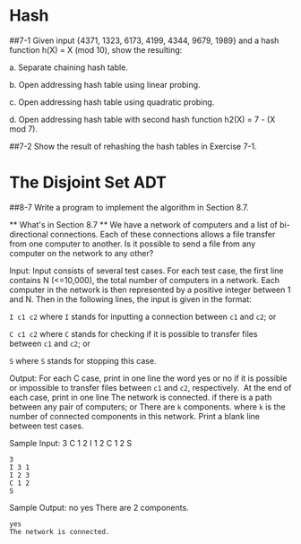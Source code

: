 Hash
=======

##7-1
Given input {4371, 1323, 6173, 4199, 4344, 9679, 1989} and 
a hash function h(X) = X (mod 10), show the resulting: 

a. Separate chaining hash table. 

b. Open addressing hash table using linear probing. 

c. Open addressing hash table using quadratic probing. 

d. Open addressing hash table with second hash function 
h2(X) = 7 - (X mod 7). 

##7-2
Show the result of rehashing the hash tables in Exercise 7-1.

The Disjoint Set ADT
====================

##8-7
Write a program to implement the algorithm in Section 8.7.

** What's in Section 8.7 **
We have a network of computers and a list of bi-directional
connections. Each of these connections allows a file transfer from one
computer to another. Is it possible to send a file from any computer
on the network to any other?

Input: Input consists of several test cases. For each test case, the
first line contains N (<=10,000), the total number of computers in a
network.  Each computer in the network is then represented by a
positive integer between 1 and N. Then in the following lines, the
input is given in the format:

`I c1 c2` where `I` stands for inputting a connection between `c1` and `c2`;
or

`C c1 c2` where `C` stands for checking if it is possible to transfer
files between `c1` and `c2`; or

`S` where `S` stands for stopping this case.

Output: For each C case, print in one line the word yes or no if it is
possible or impossible to transfer files between `c1` and `c2`,
respectively.  At the end of each case, print in one line The network
is connected. if there is a path between any pair of computers; or
There are `k` components. where `k` is the number of connected components
in this network. Print a blank line between test cases.

Sample Input:
    3
    C 1 2 
    I 1 2 
    C 1 2 
    S
    
    3 
    I 3 1 
    I 2 3
    C 1 2 
    S

Sample Output:
    no 
    yes 
    There are 2 components. 
    
    yes 
    The network is connected. 